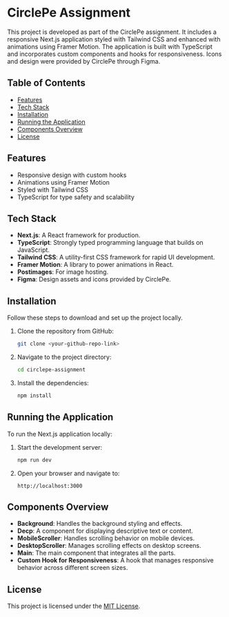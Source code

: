 # CirclePe Assignment

This project is developed as part of the CirclePe assignment. It includes a responsive Next.js application styled with Tailwind CSS and enhanced with animations using Framer Motion. The application is built with TypeScript and incorporates custom components and hooks for responsiveness. Icons and design were provided by CirclePe through Figma.

## Table of Contents

- [Features](#features)
- [Tech Stack](#tech-stack)
- [Installation](#installation)
- [Running the Application](#running-the-application)
- [Components Overview](#components-overview)
- [License](#license)

## Features

- Responsive design with custom hooks
- Animations using Framer Motion
- Styled with Tailwind CSS
- TypeScript for type safety and scalability

## Tech Stack

- **Next.js**: A React framework for production.
- **TypeScript**: Strongly typed programming language that builds on JavaScript.
- **Tailwind CSS**: A utility-first CSS framework for rapid UI development.
- **Framer Motion**: A library to power animations in React.
- **Postimages**: For image hosting.
- **Figma**: Design assets and icons provided by CirclePe.

## Installation

Follow these steps to download and set up the project locally.

1. Clone the repository from GitHub:

    ```bash
    git clone <your-github-repo-link>
    ```

2. Navigate to the project directory:

    ```bash
    cd circlepe-assignment
    ```

3. Install the dependencies:

    ```bash
    npm install
    ```

## Running the Application

To run the Next.js application locally:

1. Start the development server:

    ```bash
    npm run dev
    ```

2. Open your browser and navigate to:

    ```
    http://localhost:3000
    ```

## Components Overview

- **Background**: Handles the background styling and effects.
- **Decp**: A component for displaying descriptive text or content.
- **MobileScroller**: Handles scrolling behavior on mobile devices.
- **DesktopScroller**: Manages scrolling effects on desktop screens.
- **Main**: The main component that integrates all the parts.
- **Custom Hook for Responsiveness**: A hook that manages responsive behavior across different screen sizes.

## License

This project is licensed under the [MIT License](LICENSE).
